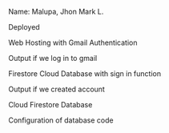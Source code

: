 ﻿<a name="br1"></a> 

Name: Malupa, Jhon Mark L.

Deployed

Web Hosting with Gmail Authentication



<a name="br2"></a> 

Output if we log in to gmail

Firestore Cloud Database with sign in function



<a name="br3"></a> 

Output if we created account

Cloud Firestore Database



<a name="br4"></a> 

Configuration of database code
